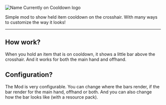 ![Name Currently on Cooldown logo](https://cdn.modrinth.com/data/cached_images/e20cf726bded3d3369efe573b9e284950ac5808e.png)

Simple mod to show held item cooldown on the crosshair. With many ways to customize the way it looks!

---

## How work?

When you hold an item that is on cooldown, it shows a little bar above the crosshair. And it works for both the main
hand and offhand.

## Configuration?

The Mod is very configurable. You can change where the bars render, if the bar render for the main hand, offhand or
both. And you can also change how the bar looks like (with a resource pack).
